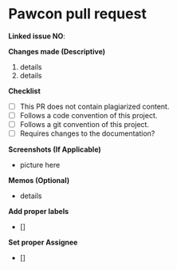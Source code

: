 # Pawcon pull request

**Linked issue NO**:

**Changes made (Descriptive)**

1. details
1. details

**Checklist**

- [ ] This PR does not contain plagiarized content.
- [ ] Follows a code convention of this project.
- [ ] Follows a git convention of this project.
- [ ] Requires changes to the documentation?

**Screenshots (If Applicable)**

- picture here

**Memos (Optional)**

- details

**Add proper labels**

- []

**Set proper Assignee**

- []
